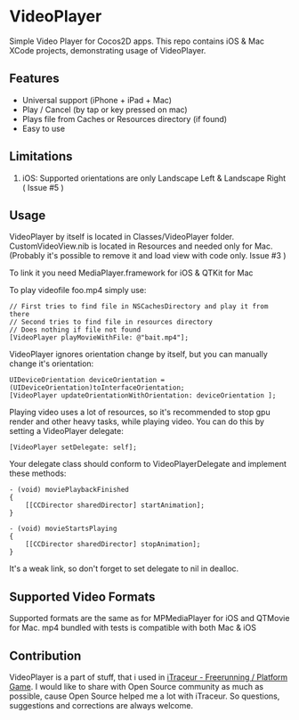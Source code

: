 VideoPlayer
==================

Simple Video Player for Cocos2D apps.
This repo contains iOS & Mac XCode projects, demonstrating usage of VideoPlayer.


Features
-------------

   * Universal support (iPhone + iPad + Mac)
   * Play / Cancel (by tap or key pressed on mac)
   * Plays file from Caches or Resources directory (if found)
   * Easy to use


Limitations
---------------

1. iOS: Supported orientations are only Landscape Left & Landscape Right ( Issue #5 )


Usage
-----------------------

VideoPlayer by itself is located in Classes/VideoPlayer folder.
CustomVideoView.nib is located in Resources and needed only for Mac. (Probably it's possible to remove it and load view with code only. Issue #3 )

To link it you need MediaPlayer.framework for iOS & QTKit for Mac

To play videofile foo.mp4 simply use:

	// First tries to find file in NSCachesDirectory and play it from there
	// Second tries to find file in resources directory
	// Does nothing if file not found 
    [VideoPlayer playMovieWithFile: @"bait.mp4"];

VideoPlayer ignores orientation change by itself, but you can manually change it's orientation:

    UIDeviceOrientation deviceOrientation = (UIDeviceOrientation)toInterfaceOrientation;
    [VideoPlayer updateOrientationWithOrientation: deviceOrientation ];

Playing video uses a lot of resources, so it's recommended to stop gpu render and other heavy tasks, while playing video.
You can do this by setting a VideoPlayer delegate:

    [VideoPlayer setDelegate: self]; 

Your delegate class should conform to VideoPlayerDelegate and implement these methods:

    - (void) moviePlaybackFinished
    {
        [[CCDirector sharedDirector] startAnimation];
    }

    - (void) movieStartsPlaying
    {
        [[CCDirector sharedDirector] stopAnimation];
    }

It's a weak link, so don't forget to set delegate to nil in dealloc.


Supported Video Formats
----------------------------

Supported formats are the same as for MPMediaPlayer for iOS and QTMovie for Mac.
mp4 bundled with tests is compatible with both Mac & iOS


Contribution
-----------------------------
VideoPlayer is a part of stuff, that i used in [iTraceur - Freerunning / Platform Game][iTraceurLink].
I would like to share with Open Source community as much as possible, cause Open Source helped me a lot with iTraceur.
So questions, suggestions and corrections are always welcome.

[iTraceurLink]: http://itunes.apple.com/us/app/itraceur-parkour-freerunning/id374163905?mt=8& "iTraceur App Store Link"

